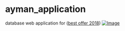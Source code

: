 # ayman_application
database web application for ([best offer 2018](https://www.facebook.com/Bestoffer2019/))
[![Image](https://scontent.fcai2-1.fna.fbcdn.net/v/t1.0-9/46454466_724625367906435_449966268854829056_n.png?_nc_cat=108&_nc_ht=scontent.fcai2-1.fna&oh=9a9486b2c845edf7708d362d8f5e0a8a&oe=5C8DDAFD)](https://www.facebook.com/Bestoffer2019/)


